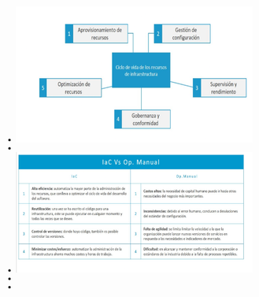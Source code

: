 - ![ScreenShot Tool -20240601093749.png](../assets/ScreenShot_Tool_-20240601093749_1717249091935_0.png)
-
- ![ScreenShot Tool -20240601094129.png](../assets/ScreenShot_Tool_-20240601094129_1717249337833_0.png)
-
-